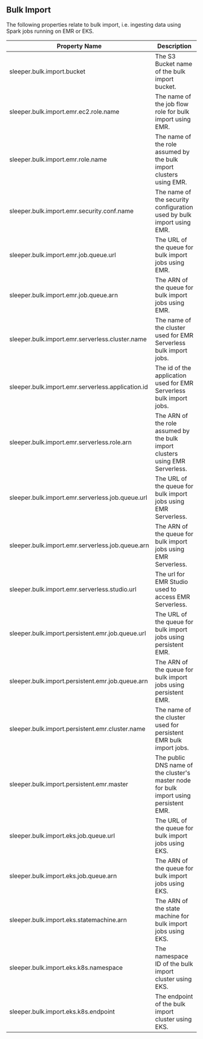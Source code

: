 ## Bulk Import

The following properties relate to bulk import, i.e. ingesting data using Spark jobs running on EMR or EKS.

| Property Name                                     | Description                                                                            |
|---------------------------------------------------|----------------------------------------------------------------------------------------|
| sleeper.bulk.import.bucket                        | The S3 Bucket name of the bulk import bucket.                                          |
| sleeper.bulk.import.emr.ec2.role.name             | The name of the job flow role for bulk import using EMR.                               |
| sleeper.bulk.import.emr.role.name                 | The name of the role assumed by the bulk import clusters using EMR.                    |
| sleeper.bulk.import.emr.security.conf.name        | The name of the security configuration used by bulk import using EMR.                  |
| sleeper.bulk.import.emr.job.queue.url             | The URL of the queue for bulk import jobs using EMR.                                   |
| sleeper.bulk.import.emr.job.queue.arn             | The ARN of the queue for bulk import jobs using EMR.                                   |
| sleeper.bulk.import.emr.serverless.cluster.name   | The name of the cluster used for EMR Serverless bulk import jobs.                      |
| sleeper.bulk.import.emr.serverless.application.id | The id of the application used for EMR Serverless bulk import jobs.                    |
| sleeper.bulk.import.emr.serverless.role.arn       | The ARN of the role assumed by the bulk import clusters using EMR Serverless.          |
| sleeper.bulk.import.emr.serverless.job.queue.url  | The URL of the queue for bulk import jobs using EMR Serverless.                        |
| sleeper.bulk.import.emr.serverless.job.queue.arn  | The ARN of the queue for bulk import jobs using EMR Serverless.                        |
| sleeper.bulk.import.emr.serverless.studio.url     | The url for EMR Studio used to access EMR Serverless.                                  |
| sleeper.bulk.import.persistent.emr.job.queue.url  | The URL of the queue for bulk import jobs using persistent EMR.                        |
| sleeper.bulk.import.persistent.emr.job.queue.arn  | The ARN of the queue for bulk import jobs using persistent EMR.                        |
| sleeper.bulk.import.persistent.emr.cluster.name   | The name of the cluster used for persistent EMR bulk import jobs.                      |
| sleeper.bulk.import.persistent.emr.master         | The public DNS name of the cluster's master node for bulk import using persistent EMR. |
| sleeper.bulk.import.eks.job.queue.url             | The URL of the queue for bulk import jobs using EKS.                                   |
| sleeper.bulk.import.eks.job.queue.arn             | The ARN of the queue for bulk import jobs using EKS.                                   |
| sleeper.bulk.import.eks.statemachine.arn          | The ARN of the state machine for bulk import jobs using EKS.                           |
| sleeper.bulk.import.eks.k8s.namespace             | The namespace ID of the bulk import cluster using EKS.                                 |
| sleeper.bulk.import.eks.k8s.endpoint              | The endpoint of the bulk import cluster using EKS.                                     |

